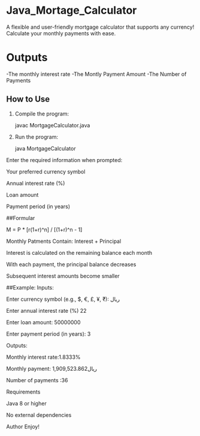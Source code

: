 # Java_Mortage_Calculator
A flexible and user-friendly mortgage calculator that supports any currency! Calculate your monthly payments with ease.

# Outputs
-The monthly interest rate
-The Montly Payment Amount
-The Number of Payments

## How to Use
1. Compile the program:

   javac MortgageCalculator.java

2. Run the program:

   java MortgageCalculator


Enter the required information when prompted:

Your preferred currency symbol

Annual interest rate (%)

Loan amount

Payment period (in years)

##Formular

M = P * [r(1+r)^n] / [(1+r)^n - 1]

Monthly Patments Contain: Interest + Principal

Interest is calculated on the remaining balance each month

With each payment, the principal balance decreases

Subsequent interest amounts become smaller

##Example:
Inputs:

Enter currency symbol (e.g., $, €, £, ¥, ₹):
                                                                                                                                                                  ریال

Enter annual interest rate (%)
22

Enter loan amount:
50000000

Enter payment period (in years):
3

Outputs:

Monthly interest rate:1.8333%

Monthly payment:  ریال1,909,523.862

Number of payments :36

Requirements 

Java 8 or higher

No external dependencies

Author
Enjoy!
